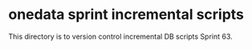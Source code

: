 # onedata sprint incremental scripts
This directory is to version control incremental DB scripts Sprint 63.
